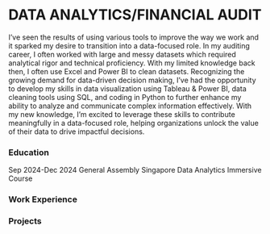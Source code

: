 # DATA ANALYTICS/FINANCIAL AUDIT

I’ve seen the results of using various tools to improve the way we work and it sparked my desire to transition into
a data-focused role. In my auditing career, I often worked with large and messy datasets which required analytical
rigor and technical proficiency. With my limited knowledge back then, I often use Excel and Power BI to clean
datasets. Recognizing the growing demand for data-driven decision making, I’ve had the opportunity to develop
my skills in data visualization using Tableau & Power BI, data cleaning tools using SQL, and coding in Python to
further enhance my ability to analyze and communicate complex information effectively. With my new knowledge,
I’m excited to leverage these skills to contribute meaningfully in a data-focused role, helping organizations unlock
the value of their data to drive impactful decisions.

### Education
Sep 2024-Dec 2024
General Assembly Singapore
Data Analytics Immersive Course

 


### Work Experience

### Projects
